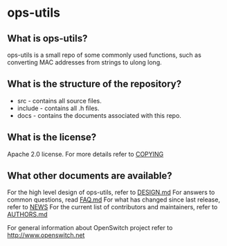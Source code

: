 # ops-utils

## What is ops-utils?
ops-utils is a small repo of some commonly used functions, such as converting MAC addresses from strings to ulong long.

## What is the structure of the repository?
* src - contains all source files.
* include - contains all .h files.
* docs - contains the documents associated with this repo.

## What is the license?
Apache 2.0 license. For more details refer to [COPYING](http://git.openswitch.net/cgit/openswitch/ops-utils/tree/COPYING)

## What other documents are available?
For the high level design of ops-utils, refer to [DESIGN.md](http://git.openswitch.net/cgit/openswitch/ops-utils/tree/DESIGN.md)
For answers to common questions, read [FAQ.md](http://git.openswitch.net/cgit/openswitch/ops-utils/tree/FAQ.md)
For what has changed since last release, refer to [NEWS](http://git.openswitch.net/cgit/openswitch/ops-utils/tree/NEWS)
For the current list of contributors and maintainers, refer to [AUTHORS.md](http://git.openswitch.net/cgit/openswitch/ops-utils/tree/AUTHORS.md)

For general information about OpenSwitch project refer to http://www.openswitch.net
